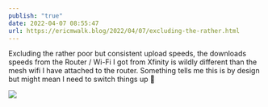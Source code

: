 ```yaml
---
publish: "true"
date: 2022-04-07 08:55:47
url: https://ericmwalk.blog/2022/04/07/excluding-the-rather.html
---
```


Excluding the rather poor but consistent upload speeds, the downloads speeds from the Router / Wi-Fi I got from Xfinity is wildly different than the mesh wifi I have attached to the router. Something tells me this is by design but might mean I need to switch things up 🤔

![](https://ericmwalk.blog/uploads/2022/878dfaefbb.jpg)